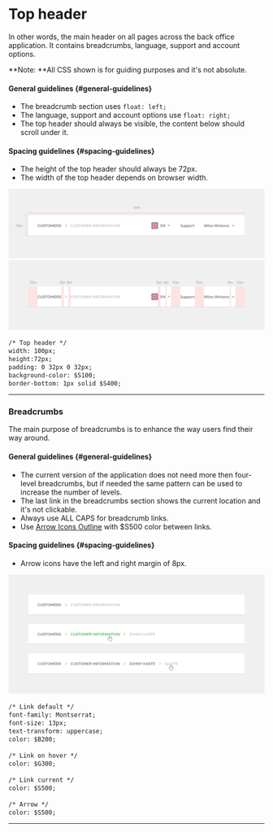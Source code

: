 # Top header

In other words, the main header on all pages across the back office application. It contains breadcrumbs, language, support and account options.

**Note: **All CSS shown is for guiding purposes and it's not absolute.

#### General guidelines {#general-guidelines}

* The breadcrumb section uses `float: left;`
* The language, support and account options use `float: right;`
* The top header should always be visible, the content below should scroll under it.

#### Spacing guidelines {#spacing-guidelines}

* The height of the top header should always be 72px.
* The width of the top header depends on browser width.

![](/assets/organisms/top-header-sizing.png)![](/assets/organisms/top-header-spacing.png)

```
/* Top header */
width: 100px;
height:72px;
padding: 0 32px 0 32px;
background-color: $S100;
border-bottom: 1px solid $S400;
```

---

### Breadcrumbs

The main purpose of breadcrumbs is to enhance the way users find their way around.

#### General guidelines {#general-guidelines}

* The current version of the application does not need more then four-level breadcrumbs, but if needed the same pattern can be used to increase the number of levels.
* The last link in the breadcrumbs section shows the current location and it's not clickable.
* Always use ALL CAPS for breadcrumb links.
* Use [Arrow Icons Outline](//foundations/iconography.html#arrow-icons) with $S500 color between links. 

#### Spacing guidelines {#spacing-guidelines}

* Arrow icons have the left and right margin of 8px.

![](/assets/organisms/top-header-breadcrumbs.png)

```
/* Link default */
font-family: Montserrat;
font-size: 13px;
text-transform: uppercase;
color: $B200;

/* Link on hover */
color: $G300;

/* Link current */
color: $S500;

/* Arrow */
color: $S500;
```

---

